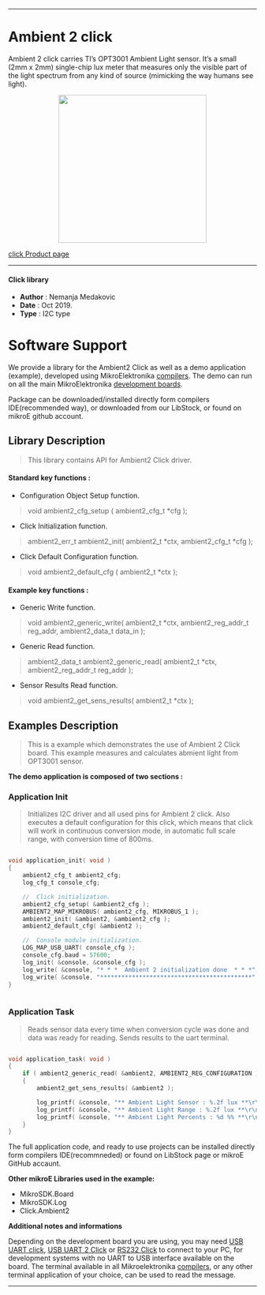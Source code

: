  

---
# Ambient 2 click

Ambient 2 click carries TI’s OPT3001 Ambient Light sensor.
It’s a small (2mm x 2mm) single-chip lux meter that measures only the visible part of the light spectrum from any kind of source (mimicking the way humans see light).

<p align="center">
  <img src="http://download.mikroe.com/images/click_for_ide/ambient2_click.png" height=300px>
</p>

[click Product page](<https://www.mikroe.com/ambient-2-click>)

---


#### Click library

- **Author**        : Nemanja Medakovic
- **Date**          : Oct 2019.
- **Type**          : I2C type


# Software Support

We provide a library for the Ambient2 Click 
as well as a demo application (example), developed using MikroElektronika 
[compilers](http://shop.mikroe.com/compilers). 
The demo can run on all the main MikroElektronika [development boards](http://shop.mikroe.com/development-boards).

Package can be downloaded/installed directly form compilers IDE(recommended way), or downloaded from our LibStock, or found on mikroE github account. 

## Library Description

> This library contains API for Ambient2 Click driver.

#### Standard key functions :

- Configuration Object Setup function.
> void ambient2_cfg_setup ( ambient2_cfg_t *cfg ); 
 
- Click Initialization function.
> ambient2_err_t ambient2_init( ambient2_t *ctx, ambient2_cfg_t *cfg );

- Click Default Configuration function.
> void ambient2_default_cfg ( ambient2_t *ctx );


#### Example key functions :

- Generic Write function.
> void ambient2_generic_write( ambient2_t *ctx, ambient2_reg_addr_t reg_addr, ambient2_data_t data_in );
 
- Generic Read function.
> ambient2_data_t ambient2_generic_read( ambient2_t *ctx, ambient2_reg_addr_t reg_addr );

- Sensor Results Read function.
> void ambient2_get_sens_results( ambient2_t *ctx );

## Examples Description

>
> This is a example which demonstrates the use of Ambient 2 Click board.
> This example measures and calculates abmient light from OPT3001 sensor.
>

**The demo application is composed of two sections :**

### Application Init

>
> Initializes I2C driver and all used pins for Ambient 2 click. 
> Also executes a default configuration for this click, which means
> that click will work in continuous conversion mode, in automatic full scale
> range, with conversion time of 800ms.
>

```c

void application_init( void )
{
    ambient2_cfg_t ambient2_cfg;
    log_cfg_t console_cfg;

    //  Click initialization.
    ambient2_cfg_setup( &ambient2_cfg );
    AMBIENT2_MAP_MIKROBUS( ambient2_cfg, MIKROBUS_1 );
    ambient2_init( &ambient2, &ambient2_cfg );
    ambient2_default_cfg( &ambient2 );

    //  Console module initialization.
    LOG_MAP_USB_UART( console_cfg );
    console_cfg.baud = 57600;
    log_init( &console, &console_cfg );
    log_write( &console, "* * *  Ambient 2 initialization done  * * *", LOG_FORMAT_LINE );
    log_write( &console, "*******************************************", LOG_FORMAT_LINE );
}
  
```

### Application Task

>
> Reads sensor data every time when conversion cycle was done
> and data was ready for reading. Sends results to the uart terminal.
>

```c

void application_task( void )
{
    if ( ambient2_generic_read( &ambient2, AMBIENT2_REG_CONFIGURATION ) & AMBIENT2_FLAG_MASK_CONV_READY )
    {
        ambient2_get_sens_results( &ambient2 );

        log_printf( &console, "** Ambient Light Sensor : %.2f lux **\r\n", ambient2.sens_data.amb_light_lx );
        log_printf( &console, "** Ambient Light Range : %.2f lux **\r\n", ambient2.sens_data.amb_light_range );
        log_printf( &console, "** Ambient Light Percents : %d %% **\r\n\n", ambient2.sens_data.amb_light_per );
    }
}  

``` 

The full application code, and ready to use projects can be  installed directly form compilers IDE(recommneded) or found on LibStock page or mikroE GitHub accaunt.

**Other mikroE Libraries used in the example:**

- MikroSDK.Board
- MikroSDK.Log
- Click.Ambient2

**Additional notes and informations**

Depending on the development board you are using, you may need 
[USB UART click](http://shop.mikroe.com/usb-uart-click), 
[USB UART 2 Click](http://shop.mikroe.com/usb-uart-2-click) or 
[RS232 Click](http://shop.mikroe.com/rs232-click) to connect to your PC, for 
development systems with no UART to USB interface available on the board. The 
terminal available in all Mikroelektronika 
[compilers](http://shop.mikroe.com/compilers), or any other terminal application 
of your choice, can be used to read the message.



---
